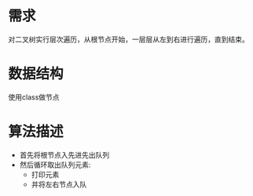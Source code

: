 # 需求
对二叉树实行层次遍历，从根节点开始，一层层从左到右进行遍历，直到结束。

# 数据结构
使用class做节点

# 算法描述
- 首先将根节点入先进先出队列
- 然后循环取出队列元素:
    - 打印元素
    - 并将左右节点入队

